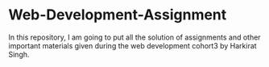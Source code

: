 # Web-Development-Assignment
In this repository, I am going to put all the solution of assignments and other important materials given during the web development cohort3 by Harkirat Singh.
